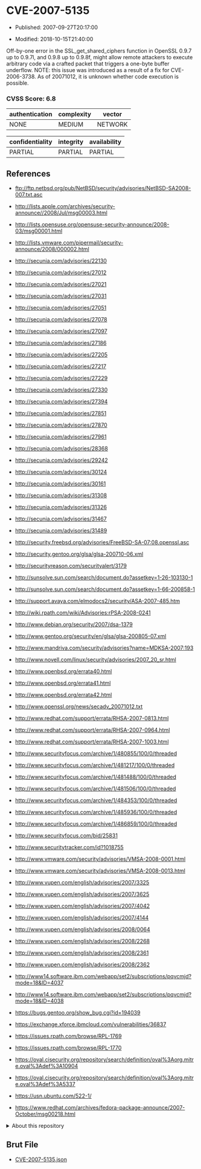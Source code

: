 # CVE-2007-5135

- Published: 2007-09-27T20:17:00

- Modified: 2018-10-15T21:40:00

Off-by-one error in the SSL_get_shared_ciphers function in OpenSSL 0.9.7 up to 0.9.7l, and 0.9.8 up to 0.9.8f, might allow remote attackers to execute arbitrary code via a crafted packet that triggers a one-byte buffer underflow.  NOTE: this issue was introduced as a result of a fix for CVE-2006-3738.  As of 20071012, it is unknown whether code execution is possible.

### CVSS Score: **6.8**

| authentication | complexity | vector |
| --- | --- | --- |
| NONE | MEDIUM | NETWORK |

| confidentiality | integrity | availability |
| --- | --- | --- |
| PARTIAL | PARTIAL | PARTIAL |

## References

* ftp://ftp.netbsd.org/pub/NetBSD/security/advisories/NetBSD-SA2008-007.txt.asc

* http://lists.apple.com/archives/security-announce//2008/Jul/msg00003.html

* http://lists.opensuse.org/opensuse-security-announce/2008-03/msg00001.html

* http://lists.vmware.com/pipermail/security-announce/2008/000002.html

* http://secunia.com/advisories/22130

* http://secunia.com/advisories/27012

* http://secunia.com/advisories/27021

* http://secunia.com/advisories/27031

* http://secunia.com/advisories/27051

* http://secunia.com/advisories/27078

* http://secunia.com/advisories/27097

* http://secunia.com/advisories/27186

* http://secunia.com/advisories/27205

* http://secunia.com/advisories/27217

* http://secunia.com/advisories/27229

* http://secunia.com/advisories/27330

* http://secunia.com/advisories/27394

* http://secunia.com/advisories/27851

* http://secunia.com/advisories/27870

* http://secunia.com/advisories/27961

* http://secunia.com/advisories/28368

* http://secunia.com/advisories/29242

* http://secunia.com/advisories/30124

* http://secunia.com/advisories/30161

* http://secunia.com/advisories/31308

* http://secunia.com/advisories/31326

* http://secunia.com/advisories/31467

* http://secunia.com/advisories/31489

* http://security.freebsd.org/advisories/FreeBSD-SA-07:08.openssl.asc

* http://security.gentoo.org/glsa/glsa-200710-06.xml

* http://securityreason.com/securityalert/3179

* http://sunsolve.sun.com/search/document.do?assetkey=1-26-103130-1

* http://sunsolve.sun.com/search/document.do?assetkey=1-66-200858-1

* http://support.avaya.com/elmodocs2/security/ASA-2007-485.htm

* http://wiki.rpath.com/wiki/Advisories:rPSA-2008-0241

* http://www.debian.org/security/2007/dsa-1379

* http://www.gentoo.org/security/en/glsa/glsa-200805-07.xml

* http://www.mandriva.com/security/advisories?name=MDKSA-2007:193

* http://www.novell.com/linux/security/advisories/2007_20_sr.html

* http://www.openbsd.org/errata40.html

* http://www.openbsd.org/errata41.html

* http://www.openbsd.org/errata42.html

* http://www.openssl.org/news/secadv_20071012.txt

* http://www.redhat.com/support/errata/RHSA-2007-0813.html

* http://www.redhat.com/support/errata/RHSA-2007-0964.html

* http://www.redhat.com/support/errata/RHSA-2007-1003.html

* http://www.securityfocus.com/archive/1/480855/100/0/threaded

* http://www.securityfocus.com/archive/1/481217/100/0/threaded

* http://www.securityfocus.com/archive/1/481488/100/0/threaded

* http://www.securityfocus.com/archive/1/481506/100/0/threaded

* http://www.securityfocus.com/archive/1/484353/100/0/threaded

* http://www.securityfocus.com/archive/1/485936/100/0/threaded

* http://www.securityfocus.com/archive/1/486859/100/0/threaded

* http://www.securityfocus.com/bid/25831

* http://www.securitytracker.com/id?1018755

* http://www.vmware.com/security/advisories/VMSA-2008-0001.html

* http://www.vmware.com/security/advisories/VMSA-2008-0013.html

* http://www.vupen.com/english/advisories/2007/3325

* http://www.vupen.com/english/advisories/2007/3625

* http://www.vupen.com/english/advisories/2007/4042

* http://www.vupen.com/english/advisories/2007/4144

* http://www.vupen.com/english/advisories/2008/0064

* http://www.vupen.com/english/advisories/2008/2268

* http://www.vupen.com/english/advisories/2008/2361

* http://www.vupen.com/english/advisories/2008/2362

* http://www14.software.ibm.com/webapp/set2/subscriptions/pqvcmjd?mode=18&ID=4037

* http://www14.software.ibm.com/webapp/set2/subscriptions/pqvcmjd?mode=18&ID=4038

* https://bugs.gentoo.org/show_bug.cgi?id=194039

* https://exchange.xforce.ibmcloud.com/vulnerabilities/36837

* https://issues.rpath.com/browse/RPL-1769

* https://issues.rpath.com/browse/RPL-1770

* https://oval.cisecurity.org/repository/search/definition/oval%3Aorg.mitre.oval%3Adef%3A10904

* https://oval.cisecurity.org/repository/search/definition/oval%3Aorg.mitre.oval%3Adef%3A5337

* https://usn.ubuntu.com/522-1/

* https://www.redhat.com/archives/fedora-package-announce/2007-October/msg00218.html

<details>
<summary>About this repository</summary> 

  This repository is part of the project [Live Hack CVE](https://github.com/Live-Hack-CVE). Main website can be found [www.live-hack.org](https://www.live-hack.org) 
  
  Made by [Sn0wAlice](https://github.com/Sn0wAlice) for the people that care about security and need to have a feed of the latest CVEs. Hope you enjoy it, don't forget to star the repo and follow me on [Twitter](https://twitter.com/Sn0wAlice) and [Github](https://github.com/Sn0wAlice). And that is my [personnal website](https://www.alice-snow.me/)

  - [Home Page](https://github.com/Live-Hack-CVE)
  - [Framework](https://github.com/Live-Hack-CVE/cve-framework)
  - [CVE database](https://github.com/Live-Hack-CVE/full_database)
  - [Changelog](https://github.com/Live-Hack-CVE/Changelog)
</details>

## Brut File

* [CVE-2007-5135.json](https://raw.githubusercontent.com/Live-Hack-CVE/full_database/main/cves/2007/CVE-2007-5135.json)

